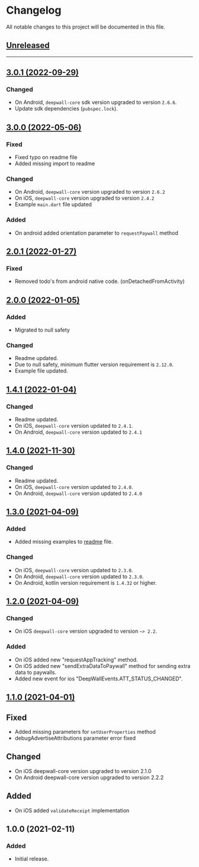 # Changelog
All notable changes to this project will be documented in this file.

## [Unreleased](https://github.com/Teknasyon-Teknoloji/deepwall-flutter-sdk/compare/3.0.1...main)


---


## [3.0.1 (2022-09-29)](https://github.com/Teknasyon-Teknoloji/deepwall-flutter-sdk/compare/3.0.0...3.0.1)
### Changed
- On Android, `deepwall-core` sdk version upgraded to version `2.6.6`.
- Update sdk dependencies (`pubspec.lock`).


## [3.0.0 (2022-05-06)](https://github.com/Teknasyon-Teknoloji/deepwall-flutter-sdk/compare/2.0.1...3.0.0)
### Fixed
- Fixed typo on readme file
- Added missing import to readme

### Changed
- On Android, `deepwall-core` version upgraded to version `2.6.2`
- On iOS, `deepwall-core` version upgraded to version `2.4.2`
- Example `main.dart` file updated

### Added
- On android added orientation parameter to `requestPaywall` method


## [2.0.1 (2022-01-27)](https://github.com/Teknasyon-Teknoloji/deepwall-flutter-sdk/compare/2.0.0...2.0.1)
### Fixed
- Removed todo's from android native code. (onDetachedFromActivity)


## [2.0.0 (2022-01-05)](https://github.com/Teknasyon-Teknoloji/deepwall-flutter-sdk/compare/1.4.1...2.0.0)
### Added
- Migrated to null safety

### Changed
- Readme updated.
- Due to null safety, minimum flutter version requirement is `2.12.0`.
- Example file updated.

## [1.4.1 (2022-01-04)](https://github.com/Teknasyon-Teknoloji/deepwall-flutter-sdk/compare/1.4.0...1.4.1)
### Changed
- Readme updated.
- On iOS, `deepwall-core` version updated to `2.4.1`.
- On Android, `deepwall-core` version updated to `2.4.1`

## [1.4.0 (2021-11-30)](https://github.com/Teknasyon-Teknoloji/deepwall-flutter-sdk/compare/1.3.0...1.4.0)
### Changed
- Readme updated.
- On iOS, `deepwall-core` version updated to `2.4.0`.
- On Android, `deepwall-core` version updated to `2.4.0`

## [1.3.0 (2021-04-09)](https://github.com/Teknasyon-Teknoloji/deepwall-flutter-sdk/compare/1.2.0...1.3.0)
### Added
- Added missing examples to [readme](README.md) file.

### Changed
- On iOS, `deepwall-core` version updated to `2.3.0`.
- On Android, `deepwall-core` version updated to `2.3.0`.
- On Android, kotlin version requirement is `1.4.32` or higher.

## [1.2.0 (2021-04-09)](https://github.com/Teknasyon-Teknoloji/deepwall-flutter-sdk/compare/1.1.0...1.2.0)
### Changed
- On iOS `deepwall-core` version upgraded to version `~> 2.2`.

### Added
- On iOS added new "requestAppTracking" method.
- On iOS added new "sendExtraDataToPaywall" method for sending extra data to paywalls.
- Added new event for ios "DeepWallEvents.ATT_STATUS_CHANGED".

## [1.1.0 (2021-04-01)](https://github.com/Teknasyon-Teknoloji/deepwall-flutter-sdk/compare/1.0.0...1.1.0)
## Fixed
- Added missing parameters for `setUserProperties` method
- debugAdvertiseAttributions parameter error fixed

## Changed
- On iOS deepwall-core version upgraded to version 2.1.0
- On Android deepwall-core version upgraded to version 2.2.2

## Added
- On iOS added `validateReceipt` implementation

## 1.0.0 (2021-02-11)
### Added
- Initial release.
